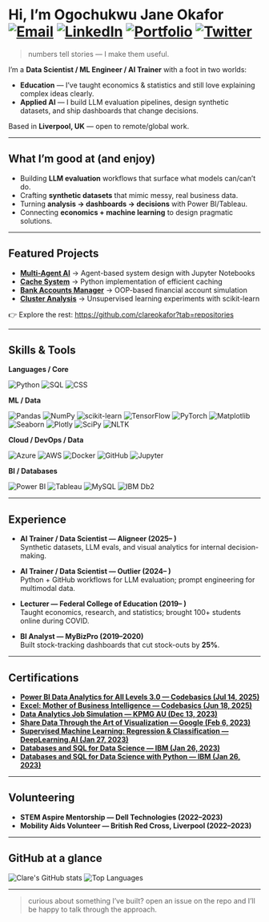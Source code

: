 # Hi, I’m Ogochukwu Jane Okafor [![Email](https://img.shields.io/badge/Email-D14836?style=for-the-badge&logo=gmail&logoColor=white)](mailto:okaforjaneclare@gmail.com) [![LinkedIn](https://img.shields.io/badge/LinkedIn-0077B5?style=for-the-badge&logo=linkedin&logoColor=white)](https://www.linkedin.com/in/clareokafor) [![Portfolio](https://img.shields.io/badge/Portfolio-000000?style=for-the-badge&logo=About.me&logoColor=white)](https://clareokafor.github.io) [![Twitter](https://img.shields.io/badge/Twitter-1DA1F2?style=for-the-badge&logo=twitter&logoColor=white)](https://twitter.com/clareokafo) 
> numbers tell stories — I make them useful.




I’m a **Data Scientist / ML Engineer / AI Trainer** with a foot in two worlds:
- **Education** — I’ve taught economics & statistics and still love explaining complex ideas clearly.
- **Applied AI** — I build LLM evaluation pipelines, design synthetic datasets, and ship dashboards that change decisions.

Based in **Liverpool, UK** — open to remote/global work.

---

## What I’m good at (and enjoy)

- Building **LLM evaluation** workflows that surface what models can/can’t do.
- Crafting **synthetic datasets** that mimic messy, real business data.
- Turning **analysis → dashboards → decisions** with Power BI/Tableau.
- Connecting **economics + machine learning** to design pragmatic solutions.

---

## Featured Projects

- [**Multi-Agent AI**](https://github.com/clareokafor/Multi-Agent) → Agent-based system design with Jupyter Notebooks  
- [**Cache System**](https://github.com/clareokafor/cache) → Python implementation of efficient caching  
- [**Bank Accounts Manager**](https://github.com/clareokafor/Bank-Accounts) → OOP-based financial account simulation  
- [**Cluster Analysis**](https://github.com/clareokafor/Clusterings) → Unsupervised learning experiments with scikit-learn  

👉 Explore the rest: <https://github.com/clareokafor?tab=repositories>

---

## Skills & Tools

**Languages / Core**
  
![Python](https://img.shields.io/badge/Python-3776AB?style=for-the-badge&logo=python&logoColor=white)
![SQL](https://img.shields.io/badge/SQL-003B57?style=for-the-badge&logo=database&logoColor=white)
![CSS](https://img.shields.io/badge/CSS-1572B6?style=for-the-badge&logo=css3&logoColor=white)

**ML / Data**

![Pandas](https://img.shields.io/badge/Pandas-150458?style=for-the-badge&logo=pandas&logoColor=white)
![NumPy](https://img.shields.io/badge/NumPy-013243?style=for-the-badge&logo=numpy&logoColor=white)
![scikit-learn](https://img.shields.io/badge/scikit--learn-F7931E?style=for-the-badge&logo=scikitlearn&logoColor=white)
![TensorFlow](https://img.shields.io/badge/TensorFlow-FF6F00?style=for-the-badge&logo=tensorflow&logoColor=white)
![PyTorch](https://img.shields.io/badge/PyTorch-EE4C2C?style=for-the-badge&logo=pytorch&logoColor=white)
![Matplotlib](https://img.shields.io/badge/Matplotlib-11557C?style=for-the-badge&logo=plotly&logoColor=white)
![Seaborn](https://img.shields.io/badge/Seaborn-5A9?style=for-the-badge)
![Plotly](https://img.shields.io/badge/Plotly-3F4F75?style=for-the-badge&logo=plotly&logoColor=white)
![SciPy](https://img.shields.io/badge/SciPy-8CAAE6?style=for-the-badge&logo=scipy&logoColor=white)
![NLTK](https://img.shields.io/badge/NLTK-2A5CAA?style=for-the-badge)

**Cloud / DevOps / Data**

![Azure](https://img.shields.io/badge/Microsoft_Azure-0078D4?style=for-the-badge&logo=microsoftazure&logoColor=white)
![AWS](https://img.shields.io/badge/AWS-232F3E?style=for-the-badge&logo=amazonaws&logoColor=white)
![Docker](https://img.shields.io/badge/Docker-2496ED?style=for-the-badge&logo=docker&logoColor=white)
![GitHub](https://img.shields.io/badge/GitHub-181717?style=for-the-badge&logo=github&logoColor=white)
![Jupyter](https://img.shields.io/badge/Jupyter-F37626?style=for-the-badge&logo=jupyter&logoColor=white)

**BI / Databases**

![Power BI](https://img.shields.io/badge/Power_BI-F2C811?style=for-the-badge&logo=powerbi&logoColor=000)
![Tableau](https://img.shields.io/badge/Tableau-E97627?style=for-the-badge&logo=tableau&logoColor=white)
![MySQL](https://img.shields.io/badge/MySQL-4479A1?style=for-the-badge&logo=mysql&logoColor=white)
![IBM Db2](https://img.shields.io/badge/IBM%20Db2-0468D7?style=for-the-badge&logo=ibm&logoColor=white)

---

## Experience

- **AI Trainer / Data Scientist — Aligneer (2025– )**  
  Synthetic datasets, LLM evals, and visual analytics for internal decision-making.

- **AI Trainer / Data Scientist — Outlier (2024– )**  
  Python + GitHub workflows for LLM evaluation; prompt engineering for multimodal data.

- **Lecturer — Federal College of Education (2019– )**  
  Taught economics, research, and statistics; brought 100+ students online during COVID.

- **BI Analyst — MyBizPro (2019–2020)**  
  Built stock-tracking dashboards that cut stock-outs by **25%**.

---
## Certifications

- [**Power BI Data Analytics for All Levels 3.0 — Codebasics (Jul 14, 2025)**](https://codebasics.io/certificate/CB-49-569283)  
- [**Excel: Mother of Business Intelligence — Codebasics (Jun 18, 2025)**](https://codebasics.io/certificate/CB-51-569283)  
- [**Data Analytics Job Simulation — KPMG AU (Dec 13, 2023)**](https://forage-uploads-prod.s3.amazonaws.com/completion-certificates/KPMG%20AU/m7W4GMqeT3bh9Nb2c_KPMG%20AU_ixLTnHqhkdEC5Cnsm_1702502441393_completion_certificate.pdf)  
- [**Share Data Through the Art of Visualization — Google (Feb 6, 2023)**](https://www.coursera.org/account/accomplishments/verify/NLL4SGU4K2JS?utm_source=link&utm_medium=certificate&utm_content=cert_image&utm_campaign=sharing_cta&utm_product=course)  
- [**Supervised Machine Learning: Regression & Classification — DeepLearning.AI (Jan 27, 2023)**](https://www.coursera.org/account/accomplishments/verify/2KA4G9BPP646?utm_source=link&utm_medium=certificate&utm_content=cert_image&utm_campaign=sharing_cta&utm_product=course)  
- [**Databases and SQL for Data Science — IBM (Jan 26, 2023)**](https://www.credly.com/badges/a495c0d8-864c-4616-b50a-4372b00ac039/public_url)  
- [**Databases and SQL for Data Science with Python — IBM (Jan 26, 2023)**](https://www.coursera.org/account/accomplishments/verify/93S8B7QMR53C?utm_source=link&utm_medium=certificate&utm_content=cert_image&utm_campaign=sharing_cta&utm_product=course)  

---

## Volunteering

- **STEM Aspire Mentorship — Dell Technologies (2022–2023)**  
- **Mobility Aids Volunteer — British Red Cross, Liverpool (2022–2023)**

---

## GitHub at a glance

![Clare's GitHub stats](https://github-readme-stats.vercel.app/api?username=clareokafor&show_icons=true&theme=tokyonight)
![Top Languages](https://github-readme-stats.vercel.app/api/top-langs/?username=clareokafor&layout=compact&theme=tokyonight)

---

> curious about something I’ve built? open an issue on the repo and  I’ll be happy to talk through the approach.
